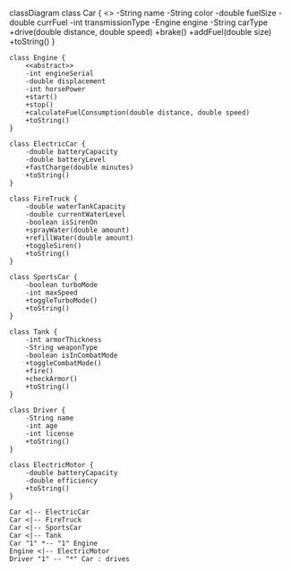 classDiagram
class Car {
<<abstract>>
-String name
-String color
-double fuelSize
-double currFuel
-int transmissionType
-Engine engine
-String carType
+drive(double distance, double speed)
+brake()
+addFuel(double size)
+toString()
}

    class Engine {
        <<abstract>>
        -int engineSerial
        -double displacement
        -int horsePower
        +start()
        +stop()
        +calculateFuelConsumption(double distance, double speed)
        +toString()
    }

    class ElectricCar {
        -double batteryCapacity
        -double batteryLevel
        +fastCharge(double minutes)
        +toString()
    }

    class FireTruck {
        -double waterTankCapacity
        -double currentWaterLevel
        -boolean isSirenOn
        +sprayWater(double amount)
        +refillWater(double amount)
        +toggleSiren()
        +toString()
    }

    class SportsCar {
        -boolean turboMode
        -int maxSpeed
        +toggleTurboMode()
        +toString()
    }

    class Tank {
        -int armorThickness
        -String weaponType
        -boolean isInCombatMode
        +toggleCombatMode()
        +fire()
        +checkArmor()
        +toString()
    }

    class Driver {
        -String name
        -int age
        -int license
        +toString()
    }

    class ElectricMotor {
        -double batteryCapacity
        -double efficiency
        +toString()
    }

    Car <|-- ElectricCar
    Car <|-- FireTruck
    Car <|-- SportsCar
    Car <|-- Tank
    Car "1" *-- "1" Engine
    Engine <|-- ElectricMotor
    Driver "1" -- "*" Car : drives